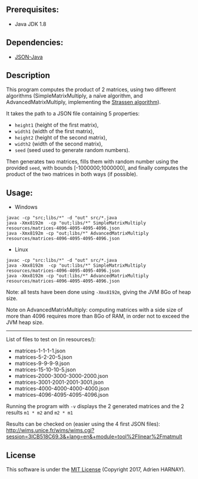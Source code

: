 <h2>Prerequisites:</h2>

- Java JDK 1.8

<h2>Dependencies:</h2>

- [JSON-Java](https://github.com/stleary/JSON-java)

<h2>Description</h2>

This program computes the product of 2 matrices, using two different algorithms (SimpleMatrixMultiply, a naïve algorithm, and AdvancedMatrixMultiply, implementing the [Strassen algorithm](https://en.wikipedia.org/wiki/Strassen_algorithm)).

It takes the path to a JSON file containing 5 properties:
 - `height1` (height of the first matrix),
 - `width1` (width of the first matrix),
 - `height2` (height of the second matrix),
 - `width2` (width of the second matrix),
 - `seed` (seed used to generate random numbers).
 
 Then generates two matrices, fills them with random number using the provided `seed`, with bounds [-1000000;1000000], and finally computes the product of the two matrices in both ways (if possible).

<h2>Usage:</h2>

- Windows
```
javac -cp "src;libs/*" -d "out" src/*.java
java -Xmx8192m  -cp "out;libs/*" SimpleMatrixMultiply resources/matrices-4096-4095-4095-4096.json
java -Xmx8192m -cp "out;libs/*" AdvancedMatrixMultiply resources/matrices-4096-4095-4095-4096.json
```

- Linux
```
javac -cp "src:libs/*" -d "out" src/*.java
java -Xmx8192m  -cp "out:libs/*" SimpleMatrixMultiply resources/matrices-4096-4095-4095-4096.json
java -Xmx8192m -cp "out:libs/*" AdvancedMatrixMultiply resources/matrices-4096-4095-4095-4096.json
```

Note: all tests have been done using `-Xmx8192m`, giving the JVM 8Go of heap size.

Note on AdvancedMatrixMultiply: computing matrices with a side size of more than 4096 requires more than 8Go of RAM, in order not to exceed the JVM heap size.

<hr />

List of files to test on (in resources/):
- matrices-1-1-1-1.json
- matrices-5-2-20-5.json
- matrices-9-9-9-9.json
- matrices-15-10-10-5.json
- matrices-2000-3000-3000-2000.json
- matrices-3001-2001-2001-3001.json
- matrices-4000-4000-4000-4000.json
- matrices-4096-4095-4095-4096.json

Running the program with `-v` displays the 2 generated matrices and the 2 results `m1 * m2` and `m2 * m1`

Results can be checked on (easier using the 4 first JSON files): http://wims.unice.fr/wims/wims.cgi?session=3ICB518C69.3&+lang=en&+module=tool%2Flinear%2Fmatmult

<h2>License</h2>

This software is under the [MIT License](https://opensource.org/licenses/MIT) (Copyright 2017, Adrien HARNAY).
